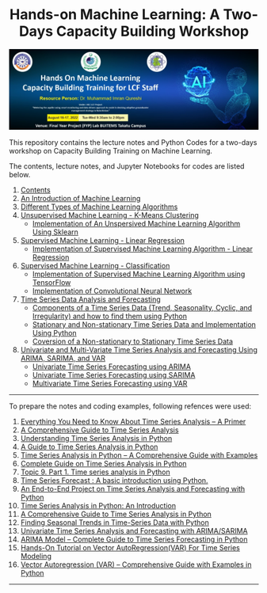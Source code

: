 <h1 align="center" >  Hands-on Machine Learning: A Two-Days Capacity Building Workshop </h1>

<p align="center">
    <img src="Image.jpg">
</p>


This repository contains the lecture notes and Python Codes for a two-days workshop on Capacity Building Training on Machine Learning.

The contents, lecture notes, and Jupyter Notebooks for codes are listed below.

1. [Contents](https://github.com/ImranNust/TwoDaysMLCapacityBuildingWorkshop/blob/main/Presentation1_Contents.pdf)
2. [An Introduction of Machine Learning](https://github.com/ImranNust/TwoDaysMLCapacityBuildingWorkshop/blob/main/Presentation2_IntroductionToML.mp4)
3. [Different Types of Machine Learning Algorithms](https://github.com/ImranNust/TwoDaysMLCapacityBuildingWorkshop/blob/main/Presentation3_TypesOfML.mp4)
4. [Unsupervised Machine Learning - K-Means Clustering](https://github.com/ImranNust/TwoDaysMLCapacityBuildingWorkshop/blob/main/Presentation4_k_meansClustering.mp4)
    - [Implementation of An Unspersived Machine Learning Algorithm Using Sklearn](https://github.com/ImranNust/TwoDaysMLCapacityBuildingWorkshop/blob/main/K_meansClustering.ipynb)
5. [Supervised Machine Learning - Linear Regression](https://github.com/ImranNust/TwoDaysMLCapacityBuildingWorkshop/blob/main/Presentation5_LinearRegression.mp4)
    - [Implementation of Supervised Machine Learning Algorithm - Linear Regression](https://github.com/ImranNust/TwoDaysMLCapacityBuildingWorkshop/blob/main/LinearRegression.ipynb)
6. [Supervised Machine Learning - Classification](https://github.com/ImranNust/TwoDaysMLCapacityBuildingWorkshop/blob/main/Presentation6_ImageClassification.mp4)
    - [Implementation of Supervised Machine Learning Algorithm using TensorFlow](https://github.com/ImranNust/TwoDaysMLCapacityBuildingWorkshop/blob/main/MNISTClassificationUsing.ipynb)
    - [Implementation of Convolutional Neural Network](https://github.com/ImranNust/TwoDaysMLCapacityBuildingWorkshop/blob/main/MNISTClassificationUsing.ipynb)
7. [Time Series Data Analysis and Forecasting](https://github.com/ImranNust/TwoDaysMLCapacityBuildingWorkshop/blob/main/Presentation7_TimeSeriesData.mp4)
    - [Components of a Time Series Data (Trend, Seasonality, Cyclic, and Irregularity) and how to find them using Python](https://github.com/ImranNust/TwoDaysMLCapacityBuildingWorkshop/blob/main/ComponentsOfTimeSeriesAnalysis.ipynb)
    - [Stationary and Non-stationary Time Series Data and Implementation Using Python](https://github.com/ImranNust/TwoDaysMLCapacityBuildingWorkshop/blob/main/StationaryNonStationaryCheck.ipynb)
    - [Coversion of a Non-stationary to Stationary Time Series Data](https://github.com/ImranNust/TwoDaysMLCapacityBuildingWorkshop/blob/main/ConversionStationaryNonStationary.ipynb)
8. [Univariate and Multi-Variate Time Series Analysis and Forecasting Using ARIMA, SARIMA, and VAR](https://github.com/ImranNust/TwoDaysMLCapacityBuildingWorkshop/blob/main/Presentation8_UnivariateTimeSeriesForecasting%20%20.pptx)
    - [Univariate Time Series Forecasting using ARIMA](https://github.com/ImranNust/TwoDaysMLCapacityBuildingWorkshop/blob/main/ARIMA.ipynb)
    - [Univariate Time Series Forecasting using SARIMA](https://github.com/ImranNust/TwoDaysMLCapacityBuildingWorkshop/blob/main/ARIMA.ipynb)
    - [Multivariate Time Series Forecasting using VAR](https://github.com/ImranNust/TwoDaysMLCapacityBuildingWorkshop/blob/main/VAR.ipynb)


<hr></hr>

To prepare the notes and coding examples, following refences were used:

1. [Everything You Need to Know About Time Series Analysis – A Primer](https://www.expressanalytics.com/blog/time-series-analysis/)
2. [A Comprehensive Guide to Time Series Analysis](https://www.analyticsvidhya.com/blog/2021/10/a-comprehensive-guide-to-time-series-analysis/)
3. [Understanding Time Series Analysis in Python](https://www.simplilearn.com/tutorials/python-tutorial/time-series-analysis-in-python)
4. [A Guide to Time Series Analysis in Python](https://builtin.com/data-science/time-series-python)
5. [Time Series Analysis in Python – A Comprehensive Guide with Examples](https://www.machinelearningplus.com/time-series/time-series-analysis-python/)
6. [Complete Guide on Time Series Analysis in Python](https://www.kaggle.com/code/prashant111/complete-guide-on-time-series-analysis-in-python/notebook)
7. [Topic 9. Part 1. Time series analysis in Python](https://www.kaggle.com/code/kashnitsky/topic-9-part-1-time-series-analysis-in-python)
8. [Time Series Forecast : A basic introduction using Python.](https://medium.com/@stallonejacob/time-series-forecast-a-basic-introduction-using-python-414fcb963000)
9. [An End-to-End Project on Time Series Analysis and Forecasting with Python](https://towardsdatascience.com/an-end-to-end-project-on-time-series-analysis-and-forecasting-with-python-4835e6bf050b)
10. [Time Series Analysis in Python: An Introduction](https://towardsdatascience.com/time-series-analysis-in-python-an-introduction-70d5a5b1d52a)
11. [A Comprehensive Guide to Time Series Analysis in Python](https://www.turing.com/kb/comprehensive-guide-to-time-series-analysis-in-Python)
12. [Finding Seasonal Trends in Time-Series Data with Python](https://towardsdatascience.com/finding-seasonal-trends-in-time-series-data-with-python-ce10c37aa861)
13. [Univariate Time Series Analysis and Forecasting with ARIMA/SARIMA](https://www.section.io/engineering-education/univariate-time-series-analysis-with-arima-in-python/)
14. [ARIMA Model – Complete Guide to Time Series Forecasting in Python](https://www.machinelearningplus.com/time-series/arima-model-time-series-forecasting-python/)
15. [Hands-On Tutorial on Vector AutoRegression(VAR) For Time Series Modeling](https://analyticsindiamag.com/hands-on-tutorial-on-vector-autoregressionvar-for-time-series-modeling/)
16. [Vector Autoregression (VAR) – Comprehensive Guide with Examples in Python](https://www.machinelearningplus.com/time-series/vector-autoregression-examples-python/)

<hr></hr>

